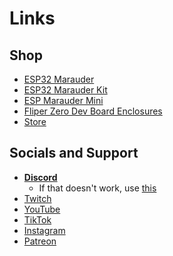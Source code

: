 # Links

## Shop
- [ESP32 Marauder](https://www.tindie.com/products/justcallmekoko/esp32-marauder/)
- [ESP32 Marauder Kit](https://www.tindie.com/products/justcallmekoko/esp32-marauder-kit/)
- [ESP Marauder Mini](https://www.tindie.com/products/justcallmekoko/esp32-marauder-mini/)
- [Fliper Zero Dev Board Enclosures](https://www.tindie.com/products/justcallmekoko/flipper-zero-wifi-dev-board-enclosure/)
- [Store](https://www.tindie.com/products/justcallmekoko/3d-printed-night-vision-goggles-assembled/)

## Socials and Support
- **[Discord](https://discord.com/servers/willstunforfood-776211399918878760)**
  - If that doesn't work, use [this](https://discord.gg/w5JmasxvKA)
- [Twitch](https://twitch.tv/willstunforfood)
- [YouTube](https://www.youtube.com/justcallmekoko)
- [TikTok](https://www.tiktok.com/@just.call.me.koko)
- [Instagram](https://www.instagram.com/just.call.me.koko/)
- [Patreon](https://www.patreon.com/justcallmekoko)
